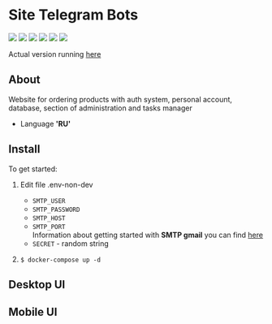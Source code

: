 # Site Telegram Bots
![](https://img.shields.io/badge/Python-v3.10-green) ![](https://img.shields.io/badge/Django-v5.0-1a780c) ![](https://img.shields.io/badge/PostgreSQL-v16-blue) 
![](https://img.shields.io/badge/Redis-v5.0-red) ![](https://img.shields.io/badge/Celery-v5.3-green) ![](https://img.shields.io/badge/Docker-blue)  

Actual version running [here](http://95.216.65.93:23345/)

## About
Website for ordering products with auth system, personal account, database, section of administration and tasks manager
* Language **'RU'**

## Install
To get started:

1. Edit file .env-non-dev
   * `SMTP_USER`
   * `SMTP_PASSWORD`
   * `SMTP_HOST`
   * `SMTP_PORT`  
     Information about getting started with **SMTP gmail** you can find [here](https://mailmeteor.com/blog/gmail-smtp-settings) 
   * `SECRET` - random string
     
2. `$ docker-compose up -d`

## Desktop UI

## Mobile UI
